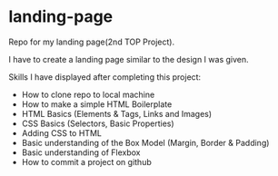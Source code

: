 # landing-page
Repo for my landing page(2nd TOP Project).


I have to create a landing page similar to the design I was given.

Skills I have displayed after completing this project:
- How to clone repo to local machine
- How to make a simple HTML Boilerplate
- HTML Basics (Elements & Tags, Links and Images)
- CSS Basics (Selectors, Basic Properties)
- Adding CSS to HTML 
- Basic understanding of the Box Model (Margin, Border & Padding)
- Basic understanding of Flexbox
- How to commit a project on github 